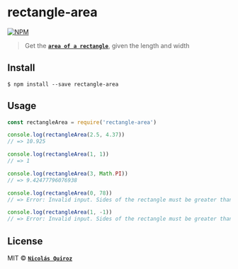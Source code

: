 # rectangle-area

[![NPM](https://nodei.co/npm/rectangle-area.png?downloads=true&downloadRank=true&stars=true)](https://nodei.co/npm/rectangle-area/)

> Get the **[`area of a rectangle`](https://en.wikipedia.org/wiki/Rectangle#Formulae)**, given the length and width


## Install

```
$ npm install --save rectangle-area
```


## Usage

```js
const rectangleArea = require('rectangle-area')

console.log(rectangleArea(2.5, 4.37))
// => 10.925

console.log(rectangleArea(1, 1))
// => 1

console.log(rectangleArea(3, Math.PI))
// => 9.42477796076938

console.log(rectangleArea(0, 78))
// => Error: Invalid input. Sides of the rectangle must be greater than 0

console.log(rectangleArea(1, -1))
// => Error: Invalid input. Sides of the rectangle must be greater than 0
```


## License

MIT © **[`Nicolás Quiroz`](https://nicolasquiroz.com)**
